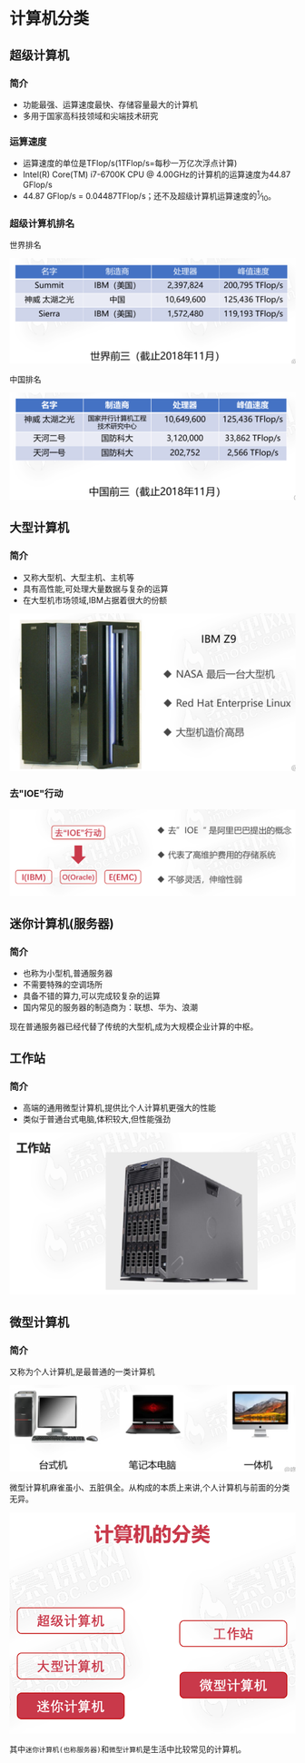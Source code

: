 # 计算机分类

## 超级计算机

### 简介

* 功能最强、运算速度最快、存储容量最大的计算机
* 多用于国家高科技领域和尖端技术研究

### 运算速度

* 运算速度的单位是TFlop/s(1TFlop/s=每秒一万亿次浮点计算)
* Intel(R) Core(TM) i7-6700K CPU @ 4.00GHz的计算机的运算速度为44.87 GFlop/s
* 44.87 GFlop/s = 0.04487TFlop/s；还不及超级计算机运算速度的<sup>1</sup>&frasl;<sub>10</sub>。

### 超级计算机排名

世界排名

![image-20210112104222274](计算的分类.assets/image-20210112104222274.png)

中国排名

![image-20210112104250054](计算的分类.assets/image-20210112104250054.png)

## 大型计算机

### 简介

* 又称大型机、大型主机、主机等
* 具有高性能,可处理大量数据与复杂的运算
* 在大型机市场领域,IBM占据着很大的份额

![image-20210112104410510](计算的分类.assets/image-20210112104410510.png)

### 去"IOE"行动

![image-20210112104505537](计算的分类.assets/image-20210112104505537.png)

## 迷你计算机(服务器)

### 简介

* 也称为小型机,普通服务器
* 不需要特殊的空调场所
* 具备不错的算力,可以完成较复杂的运算
* 国内常见的服务器的制造商为：联想、华为、浪潮

现在普通服务器已经代替了传统的大型机,成为大规模企业计算的中枢。

## 工作站

### 简介

* 高端的通用微型计算机,提供比个人计算机更强大的性能
* 类似于普通台式电脑,体积较大,但性能强劲

![image-20210112104717388](计算的分类.assets/image-20210112104717388.png)

## 微型计算机

### 简介

又称为个人计算机,是最普通的一类计算机

![image-20210112104741862](计算的分类.assets/image-20210112104741862.png)

微型计算机麻雀虽小、五脏俱全。从构成的本质上来讲,个人计算机与前面的分类无异。

![image-20210112104832308](计算的分类.assets/image-20210112104832308.png)

其中`迷你计算机(也称服务器)`和`微型计算机`是生活中比较常见的计算机。



